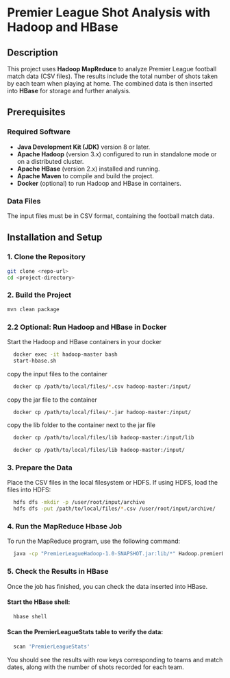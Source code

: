 # Premier League Shot Analysis with Hadoop and HBase

## Description

This project uses **Hadoop MapReduce** to analyze Premier League football match data (CSV files). The results include the total number of shots taken by each team when playing at home. The combined data is then inserted into **HBase** for storage and further analysis.

## Prerequisites

### Required Software

- **Java Development Kit (JDK)** version 8 or later.
- **Apache Hadoop** (version 3.x) configured to run in standalone mode or on a distributed cluster.
- **Apache HBase** (version 2.x) installed and running.
- **Apache Maven** to compile and build the project.
- **Docker** (optional) to run Hadoop and HBase in containers.

### Data Files

The input files must be in CSV format, containing the football match data.

## Installation and Setup

### 1. Clone the Repository

```bash
git clone <repo-url>
cd <project-directory>
```

### 2. Build the Project

```bash
mvn clean package
```


### 2.2 Optional: Run Hadoop and HBase in Docker

   Start the Hadoop and HBase containers in your docker

```bash
  docker exec -it hadoop-master bash
  start-hbase.sh
```

copy the input files to the container

```bash
  docker cp /path/to/local/files/*.csv hadoop-master:/input/
```

copy the jar file to the container

```bash
  docker cp /path/to/local/files/*.jar hadoop-master:/input/
```

copy the lib folder to the container next to the jar file

```bash
  docker cp /path/to/local/files/lib hadoop-master:/input/lib
```

```bash
  docker cp /path/to/local/files/lib hadoop-master:/input/
```

### 3. Prepare the Data

   Place the CSV files in the local filesystem or HDFS.
   If using HDFS, load the files into HDFS:

```bash
  hdfs dfs -mkdir -p /user/root/input/archive
  hdfs dfs -put /path/to/local/files/*.csv /user/root/input/archive/
```

### 4. Run the MapReduce Hbase Job

To run the MapReduce program, use the following command:

```bash
  java -cp "PremierLeagueHadoop-1.0-SNAPSHOT.jar:lib/*" Hadoop.premierLeague.PremierLeague hdfs://hadoop-master:9000/user/root/input/archive hdfs://hadoop-master:9000/user/root/output
```
### 5. Check the Results in HBase

Once the job has finished, you can check the data inserted into HBase.

#### Start the HBase shell:

```bash
  hbase shell
```

#### Scan the PremierLeagueStats table to verify the data:

```bash
  scan 'PremierLeagueStats'
```

You should see the results with row keys corresponding to teams and match dates, along with the number of shots recorded for each team.


